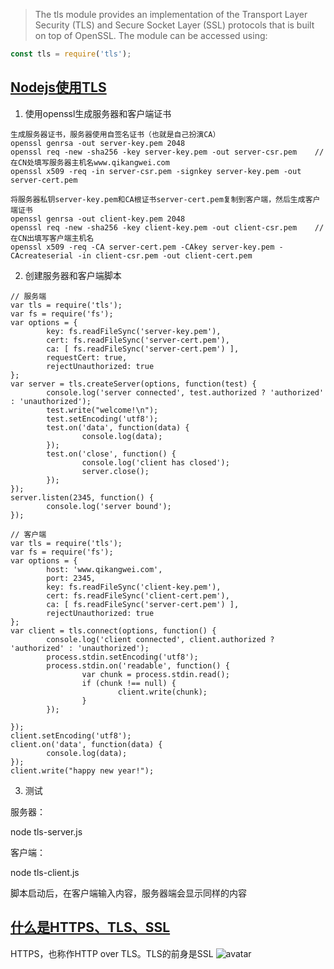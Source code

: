 > The tls module provides an implementation of the Transport Layer Security (TLS) and Secure Socket Layer (SSL) protocols that is 
built on top of OpenSSL. The module can be accessed using:

```js
const tls = require('tls');
```

## [Nodejs使用TLS](https://www.cnblogs.com/adjk/p/8883977.html)
1. 使用openssl生成服务器和客户端证书
```
生成服务器证书，服务器使用自签名证书（也就是自己扮演CA）
openssl genrsa -out server-key.pem 2048
openssl req -new -sha256 -key server-key.pem -out server-csr.pem    //在CN处填写服务器主机名www.qikangwei.com
openssl x509 -req -in server-csr.pem -signkey server-key.pem -out server-cert.pem

将服务器私钥server-key.pem和CA根证书server-cert.pem复制到客户端，然后生成客户端证书
openssl genrsa -out client-key.pem 2048
openssl req -new -sha256 -key client-key.pem -out client-csr.pem    //在CN出填写客户端主机名
openssl x509 -req -CA server-cert.pem -CAkey server-key.pem -CAcreateserial -in client-csr.pem -out client-cert.pem
```

2. 创建服务器和客户端脚本
```
// 服务端
var tls = require('tls');
var fs = require('fs');
var options = {
        key: fs.readFileSync('server-key.pem'),
        cert: fs.readFileSync('server-cert.pem'),
        ca: [ fs.readFileSync('server-cert.pem') ],
        requestCert: true,
        rejectUnauthorized: true
};
var server = tls.createServer(options, function(test) {
        console.log('server connected', test.authorized ? 'authorized' : 'unauthorized');
        test.write("welcome!\n");
        test.setEncoding('utf8');
        test.on('data', function(data) {
                console.log(data);
        });
        test.on('close', function() {
                console.log('client has closed');
                server.close();
        });
});
server.listen(2345, function() {
        console.log('server bound');
});

// 客户端
var tls = require('tls');
var fs = require('fs');
var options = {
        host: 'www.qikangwei.com',
        port: 2345,
        key: fs.readFileSync('client-key.pem'),
        cert: fs.readFileSync('client-cert.pem'),
        ca: [ fs.readFileSync('server-cert.pem') ],
        rejectUnauthorized: true
};
var client = tls.connect(options, function() {
        console.log('client connected', client.authorized ? 'authorized' : 'unauthorized');
        process.stdin.setEncoding('utf8');
        process.stdin.on('readable', function() {
                var chunk = process.stdin.read();
                if (chunk !== null) {
                        client.write(chunk);
                }
        });
  
});
client.setEncoding('utf8');
client.on('data', function(data) {
        console.log(data);
});
client.write("happy new year!");
```
3. 测试

服务器：

node tls-server.js

客户端：

node tls-client.js

脚本启动后，在客户端输入内容，服务器端会显示同样的内容

## [什么是HTTPS、TLS、SSL](https://blog.csdn.net/freekiteyu/article/details/76423436)

HTTPS，也称作HTTP over TLS。TLS的前身是SSL
![avatar](https://img-blog.csdn.net/20170731114627919?watermark/2/text/aHR0cDovL2Jsb2cuY3Nkbi5uZXQvZnJlZWtpdGV5dQ==/font/5a6L5L2T/fontsize/400/fill/I0JBQkFCMA==/dissolve/70/gravity/SouthEast)
